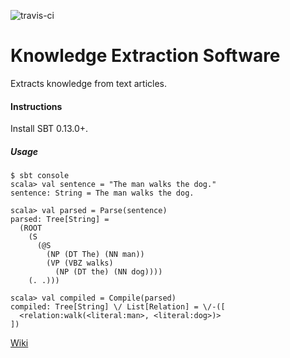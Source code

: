 ![travis-ci](https://travis-ci.org/crea-berkeley/knowledge-extraction.svg?branch=master)

# Knowledge Extraction Software

Extracts knowledge from text articles.

#### Instructions

Install SBT 0.13.0+.

##### Usage

    $ sbt console
    scala> val sentence = "The man walks the dog."
    sentence: String = The man walks the dog.

    scala> val parsed = Parse(sentence)
    parsed: Tree[String] =
      (ROOT
        (S
          (@S
            (NP (DT The) (NN man))
            (VP (VBZ walks)
              (NP (DT the) (NN dog))))
        (. .)))

    scala> val compiled = Compile(parsed)
    compiled: Tree[String] \/ List[Relation] = \/-([
      <relation:walk(<literal:man>, <literal:dog>)>
    ])

[Wiki](https://github.com/crea-berkeley/knowledge-extraction/wiki)
